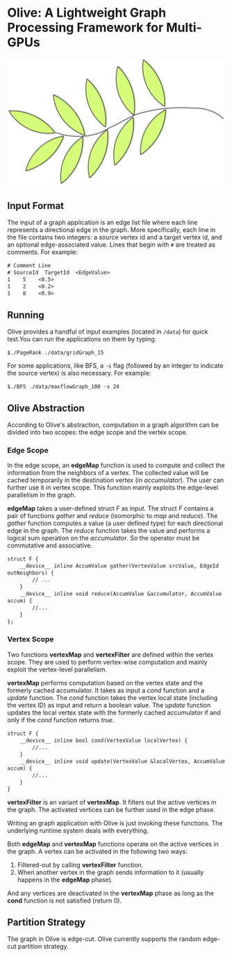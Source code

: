 # Olive: A Lightweight Graph Processing Framework for Multi-GPUs

![](./LOGO.png)

## Input Format

The input of a graph application is an edge list file where each line represents a directional edge in the graph. More specifically, each line in the file contains two integers: a source vertex id and a target vertex id, and an optional edge-associated value. Lines that begin with `#` are treated as comments. For example:

    # Comment Line
    # SourceId  TargetId  <EdgeValue>
    1    5    <0.5>
    1    2    <0.2>
    1    8    <0.9>


## Running

Olive provides a handful of input examples (located in `/data`) for quick test.You can run the applications on them by typing:

    $./PageRank ./data/gridGraph_15 

For some applications, like BFS, a `-s` flag (followed by an integer to indicate the source vertex) is also necessary. For example:

    $./BFS ./data/maxflowGraph_100 -s 24

## Olive Abstraction

According to Olive's abstraction, computation in a graph algorithm can be divided into two scopes: the edge scope and the vertex scope.  

### Edge Scope

In the edge scope, an **edgeMap** function is used to compute and collect the information from the neighbors of a vertex. The collected value will be cached temporarily in the destination vertex (in *accumulator*). The user can further use it in vertex scope. This function mainly exploits the edge-level parallelism in the graph.

**edgeMap** takes a user-defined struct *F* as input. The struct *F* contains a pair of functions *gather* and *reduce* (isomorphic to *map* and *reduce*). The *gather* function computes a value (a user defined type) for each directional edge in the graph. The *reduce* function takes the value and performs a logical sum operation on the *accumulator*. So the operator must be commutative and associative.

    struct F {
        __device__ inline AccumValue gather(VertexValue srcValue, EdgeId outNeighbors) {
            // ...
        }
        __device__ inline void reduce(AccumValue &accumulator, AccumValue accum) {
            //...
        } 
    };

### Vertex Scope

Two functions **vertexMap** and **vertexFilter** are defined within the vertex scope. They are used to perform vertex-wise computation and mainly exploit the vertex-level parallelism.

**vertexMap** performs computation based on the vertex state and the formerly cached accumulator. It takes as input a *cond* function and a *update* function. The *cond* function takes the vertex local state (including the vertex ID) as input and return a boolean value. The *update* function updates the local vertex state with the formerly cached accumulator if and only if the *cond* function returns *true*.
    
    struct F {
        __device__ inline bool cond(VertexValue localVertex) {
            //...
        }
        __device__ inline void update(VertexValue &localVertex, AccumValue accum) {
            //...
        }
    }

**vertexFilter** is an variant of **vertexMap**. It filters out the active vertices in the graph. The activated vertices can be further used in the edge phase. 

Writing an graph application with Olive is just invoking these functions. The underlying runtime system deals with everything.

Both **edgeMap** and **vertexMap** functions operate on the active vertices in the graph. A vertex can be activated in the following two ways: 

1. Filtered-out by calling **vertexFilter** function.
2. When another vertex in the graph sends information to it (usually happens in the **edgeMap** phase).

And any vertices are deactivated in the **vertexMap** phase as long as the **cond** function is not satisfied (return 0).


## Partition Strategy

The graph in Olive is edge-cut. Olive currently supports the random edge-cut partition strategy. 



